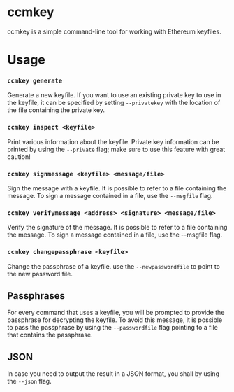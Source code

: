 ccmkey
======

ccmkey is a simple command-line tool for working with Ethereum keyfiles.


# Usage

### `ccmkey generate`

Generate a new keyfile.
If you want to use an existing private key to use in the keyfile, it can be 
specified by setting `--privatekey` with the location of the file containing the 
private key.


### `ccmkey inspect <keyfile>`

Print various information about the keyfile.
Private key information can be printed by using the `--private` flag;
make sure to use this feature with great caution!


### `ccmkey signmessage <keyfile> <message/file>`

Sign the message with a keyfile.
It is possible to refer to a file containing the message.
To sign a message contained in a file, use the `--msgfile` flag.


### `ccmkey verifymessage <address> <signature> <message/file>`

Verify the signature of the message.
It is possible to refer to a file containing the message.
To sign a message contained in a file, use the --msgfile flag.


### `ccmkey changepassphrase <keyfile>`

Change the passphrase of a keyfile.
use the `--newpasswordfile` to point to the new password file.


## Passphrases

For every command that uses a keyfile, you will be prompted to provide the 
passphrase for decrypting the keyfile.  To avoid this message, it is possible
to pass the passphrase by using the `--passwordfile` flag pointing to a file that
contains the passphrase.

## JSON

In case you need to output the result in a JSON format, you shall by using the `--json` flag.
